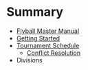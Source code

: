 # Summary

* [Flyball Master Manual](README.md)
* [Getting Started](getting_started.md)
* [Tournament Schedule](tournament_schedule.md)
   * [Conflict Resolution](conflict_resolution.md)
* Divisions

